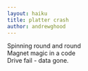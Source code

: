 ```yaml
---
layout: haiku
title: platter crash
author: andrewghood
---
```


Spinning round and round<br>
Magnet magic in a code<br>
Drive fail - data gone.<br>